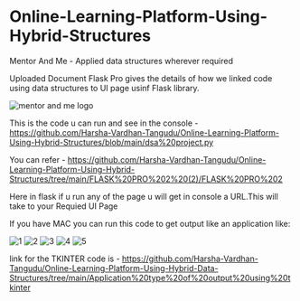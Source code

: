 # Online-Learning-Platform-Using-Hybrid-Structures
Mentor And Me - Applied data structures wherever required

Uploaded Document Flask Pro gives the details of how we linked code using data structures to UI page usinf Flask library.


![mentor and me logo](https://github.com/Harsha-Vardhan-Tangudu/Online-Learning-Platform-Using-Hybrid-Structures/assets/121998082/497f008c-7721-4d2b-a7fb-0b7a6d73d4a7)

This is the code u can run and see in the console - https://github.com/Harsha-Vardhan-Tangudu/Online-Learning-Platform-Using-Hybrid-Structures/blob/main/dsa%20project.py




You can refer - https://github.com/Harsha-Vardhan-Tangudu/Online-Learning-Platform-Using-Hybrid-Structures/tree/main/FLASK%20PRO%202%20(2)/FLASK%20PRO%202

Here in flask if u run any of the page u will get in console a URL.This will take to your Requied UI Page 

If you have MAC you can run this code to get output like an application like:

![1](https://github.com/Harsha-Vardhan-Tangudu/Online-Learning-Platform-Using-Hybrid-Data-Structures/assets/121998082/4639c14e-f53a-42dd-b846-997c53c24b36)
![2](https://github.com/Harsha-Vardhan-Tangudu/Online-Learning-Platform-Using-Hybrid-Data-Structures/assets/121998082/1de83577-ec89-41e3-8be2-9e12a82675d2)
![3](https://github.com/Harsha-Vardhan-Tangudu/Online-Learning-Platform-Using-Hybrid-Data-Structures/assets/121998082/d95c126b-caf8-4729-8a9b-92f2017568b5)
![4](https://github.com/Harsha-Vardhan-Tangudu/Online-Learning-Platform-Using-Hybrid-Data-Structures/assets/121998082/a08987c0-ee55-4f51-bcbc-105477c8a84f)
![5](https://github.com/Harsha-Vardhan-Tangudu/Online-Learning-Platform-Using-Hybrid-Data-Structures/assets/121998082/d1ea6a8c-0fcd-4430-ab2e-88ac5bd23729)


link for the TKINTER code is - https://github.com/Harsha-Vardhan-Tangudu/Online-Learning-Platform-Using-Hybrid-Data-Structures/tree/main/Application%20type%20of%20output%20using%20tkinter
